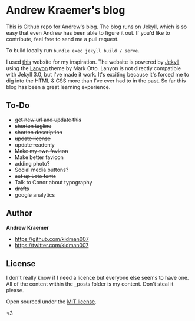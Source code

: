 # Andrew Kraemer's blog

This is Github repo for Andrew's blog. The blog runs on Jekyll, which is so easy that even Andrew has been able to figure it out. If you'd like to contribute, feel free to send me a pull request.

To build locally run `bundle exec jekyll build / serve`.

I used [this](https://nikinath.github.io/build-blog-using-github-jekyll) website for my inspiration. The website is powered by [Jekyll](https://jekyllrb.com/) using the [Lanyon](https://github.com/poole/lanyon) theme by Mark Otto. Lanyon is not directly compatible with Jekyll 3.0, but I've made it work. It's exciting because it's forced me to dig into the HTML & CSS more than I've ever had to in the past. So far this blog has been a great learning experience.

## To-Do

- ~~get new url and update this~~
- ~~shorten tagline~~
- ~~shorten description~~
- ~~update license~~
- ~~update readonly~~
- ~~Make my own favicon~~
- Make better favicon
- adding photo?
- Social media buttons?
- ~~set up Leto fonts~~
- Talk to Conor about typography
- ~~drafts~~
- google analytics

## Author

**Andrew Kraemer**
- <https://github.com/kidman007>
- <https://twitter.com/kidman007>


## License
I don't really know if I need a licence but everyone else seems to have one. All of the content within the \_posts folder is my content. Don't steal it please.

Open sourced under the [MIT license](LICENSE.md).

<3
